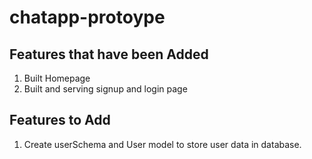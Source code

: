 # chatapp-protoype
## Features that have been Added

1. Built Homepage
2. Built and serving signup and login page

## Features to Add

1. Create userSchema and User model to store user data in database.
